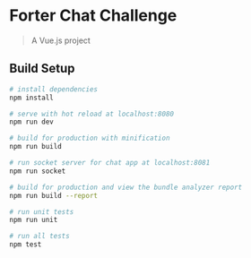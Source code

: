 # Forter Chat Challenge

> A Vue.js project

## Build Setup

``` bash
# install dependencies
npm install

# serve with hot reload at localhost:8080
npm run dev

# build for production with minification
npm run build

# run socket server for chat app at localhost:8081
npm run socket

# build for production and view the bundle analyzer report
npm run build --report

# run unit tests
npm run unit

# run all tests
npm test
```
